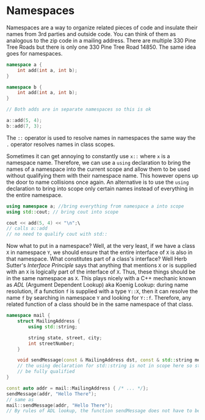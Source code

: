 # Namespaces

Namespaces are a way to organize related pieces of code and insulate their names from 3rd parties and outside code. You can think of them as analogous to the zip code in a mailing address. There are multiple 330 Pine Tree Roads but there is only one 330 Pine Tree Road 14850. The same idea goes for namespaces.

```C++
namespace a {
    int add(int a, int b);
}

namespace b {
    int add(int a, int b);
}

// Both adds are in separate namespaces so this is ok

a::add(5, 4);
b::add(7, 3);

```

The `::` operator is used to resolve names in namespaces the same way the `.` operator resolves names in class scopes.

Sometimes it can get annoying to constantly use `x::` where `x` is a namespace name. Therefore, we can use a `using` declaration to bring the names of a namespace into the current scope and allow them to be used without qualifying them with their namespace name. This however opens up the door to name collisions once again. An alternative is to use the `using` declaration to bring into scope only certain names instead of everything in the entire namespace.

```C++
using namespace a; //bring everything from namespace a into scope
using std::cout; // bring cout into scope

cout << add(5, 4) << "\n";\
// calls a::add
// no need to qualify cout with std::

```

Now what to put in a namespace? Well, at the very least, if we have a class `X` in namespace `Y`, we should ensure that the entire interface of `X` is also in that namespace. What constitutes part of a class's interface? Well Herb Sutter's *Interface Principle* says that anything that mentions `X` or is supplied with an `X` is logically part of the interface of `X`. Thus, these things should be in the same namespace as `X`. This plays nicely with a C++ mechanic known as *ADL* (Argument Dependent Lookup) aka Koenig Lookup: during name resolution, if a function `f` is supplied with a type `Y::X`, then it can resolve the name `f` by searching in namespace `Y` and looking for `Y::f`. Therefore, any related function of a class should be in the same namespace of that class.

```C++
namespace mail {
    struct MailingAddress {
        using std::string;

        string state, street, city;
        int streetNumber;
    }

    void sendMessage(const & MailingAddress dst, const & std::string message);
    // the using declaration for std::string is not in scope here so std::string must
    // be fully qualified
}

const auto addr = mail::MailingAddress { /* ... */};
sendMessage(addr, "Hello There");
// same as 
mail::sendMessage(addr, "Hello There");
// By rules of ADL lookup, the function sendMessage does not have to be fully qualified
```